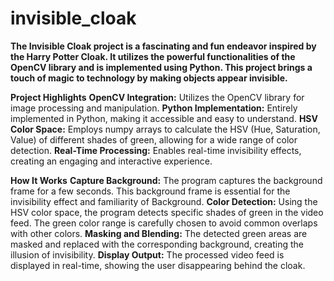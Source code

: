 # invisible_cloak
**The Invisible Cloak project is a fascinating and fun endeavor inspired by the Harry Potter Cloak. It utilizes the powerful functionalities of the OpenCV library and is implemented using Python. This project brings a touch of magic to technology by making objects appear invisible.**

**Project Highlights**
**OpenCV Integration:** Utilizes the OpenCV library for image processing and manipulation.
**Python Implementation:** Entirely implemented in Python, making it accessible and easy to understand.
**HSV Color Space:** Employs numpy arrays to calculate the HSV (Hue, Saturation, Value) of different shades of green, allowing for a wide range of color detection.
**Real-Time Processing:** Enables real-time invisibility effects, creating an engaging and interactive experience.

**How It Works**
**Capture Background:** The program captures the background frame for a few seconds. This background frame is essential for the invisibility effect and familiarity of Background.
**Color Detection:** Using the HSV color space, the program detects specific shades of green in the video feed. The green color range is carefully chosen to avoid common overlaps with other colors.
**Masking and Blending:** The detected green areas are masked and replaced with the corresponding background, creating the illusion of invisibility.
**Display Output:** The processed video feed is displayed in real-time, showing the user disappearing behind the cloak.
